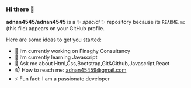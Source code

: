 ### Hi there 👋


**adnan4545/adnan4545** is a ✨ _special_ ✨ repository because its `README.md` (this file) appears on your GitHub profile.

Here are some ideas to get you started:

- 🔭 I’m currently working on Finaghy Consultancy
- 🌱 I’m currently learning Javascript
- 💬 Ask me about Html,Css,Bootstrap,Git&Github,Javascript,React
- 📫 How to reach me: adnan45459@gmail.com
- ⚡ Fun fact: I am a passionate developer

